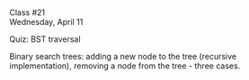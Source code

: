 <div class="lecture2">

<div class="column_date">
<p markdown="block">

 <br>
Class #21<br>
Wednesday, April 11
</p>
</div>
<div class="column_materials">
<p markdown="block">

Quiz: BST traversal

Binary search trees: adding a new node to the tree (recursive implementation),
removing a node from the tree - three cases.


</p>
</div>

<div class="column_assign">
<p markdown="block">



</p>
</div>

</div>
